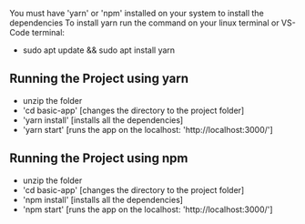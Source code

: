 You must have 'yarn' or 'npm' installed on your system to install the dependencies
To install yarn run the command on your linux terminal or VS-Code terminal:

- sudo apt update && sudo apt install yarn

## Running the Project using yarn

- unzip the folder
- 'cd basic-app' [changes the directory to the project folder]
- 'yarn install' [installs all the dependencies]
- 'yarn start' [runs the app on the localhost: 'http://localhost:3000/']

## Running the Project using npm

- unzip the folder
- 'cd basic-app' <Project-Folder-Name> [changes the directory to the project folder]
- 'npm install' [installs all the dependencies]
- 'npm start' [runs the app on the localhost: 'http://localhost:3000/']

